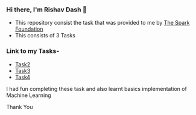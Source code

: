 ### Hi there, I'm Rishav Dash  👋
- This repository consist the task that was provided to me by [The Spark Foundation][linkedin] 
- This consists of 3 Tasks 

### Link to my Tasks-
- [Task2][link2]
- [Task3][link3] 
- [Task4][link4]

I had fun completing these task and also learnt basics implementation of Machine Learning

Thank You














[linkedin]: https://www.linkedin.com/groups/10379184/
[link2]: https://youtu.be/Qv-iGvIYyWA
[link3]: https://youtu.be/mrUkJ5Ac3Rw
[link4]: https://youtu.be/Wd4vxeh-7_4

